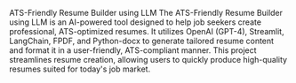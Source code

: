 ATS-Friendly Resume Builder using LLM
The ATS-Friendly Resume Builder using LLM is an AI-powered tool designed to help job seekers create professional, ATS-optimized resumes. 
It utilizes OpenAI (GPT-4), Streamlit, LangChain, FPDF, and Python-docx to generate tailored resume content and format it in a user-friendly, ATS-compliant manner. 
This project streamlines resume creation, allowing users to quickly produce high-quality resumes suited for today's job market.

